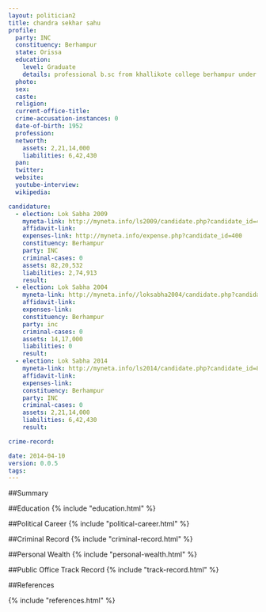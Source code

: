 ```yaml
---
layout: politician2
title: chandra sekhar sahu
profile: 
  party: INC
  constituency: Berhampur
  state: Orissa
  education: 
    level: Graduate
    details: professional b.sc from khallikote college berhampur under berhampur university in the year 1971 and bachelor in law from lingaraj law college  berhampur under berhampur university in the year 1975
  photo: 
  sex: 
  caste: 
  religion: 
  current-office-title: 
  crime-accusation-instances: 0
  date-of-birth: 1952
  profession: 
  networth: 
    assets: 2,21,14,000
    liabilities: 6,42,430
  pan: 
  twitter: 
  website: 
  youtube-interview: 
  wikipedia: 

candidature: 
  - election: Lok Sabha 2009
    myneta-link: http://myneta.info/ls2009/candidate.php?candidate_id=400
    affidavit-link: 
    expenses-link: http://myneta.info/expense.php?candidate_id=400
    constituency: Berhampur 
    party: INC
    criminal-cases: 0
    assets: 82,20,532
    liabilities: 2,74,913
    result:  
  - election: Lok Sabha 2004
    myneta-link: http://myneta.info//loksabha2004/candidate.php?candidate_id=2865
    affidavit-link: 
    expenses-link: 
    constituency: Berhampur 
    party: inc
    criminal-cases: 0
    assets: 14,17,000
    liabilities: 0
    result:  
  - election: Lok Sabha 2014
    myneta-link: http://myneta.info/ls2014/candidate.php?candidate_id=834
    affidavit-link: 
    expenses-link: 
    constituency: Berhampur 
    party: INC
    criminal-cases: 0
    assets: 2,21,14,000
    liabilities: 6,42,430
    result:  

crime-record: 

date: 2014-04-10
version: 0.0.5
tags: 
---
```


##Summary


##Education
{% include "education.html" %}


##Political Career
{% include "political-career.html" %}


##Criminal Record
{% include "criminal-record.html" %}


##Personal Wealth
{% include "personal-wealth.html" %}


##Public Office Track Record
{% include "track-record.html" %}


##References


{% include "references.html" %}
